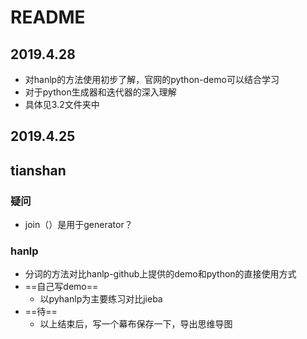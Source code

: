# README

## 2019.4.28

- 对hanlp的方法使用初步了解，官网的python-demo可以结合学习
- 对于python生成器和迭代器的深入理解
- 具体见3.2文件夹中

## 2019.4.25



## tianshan

### 疑问

- join（）是用于generator？

### hanlp

- 分词的方法对比hanlp-github上提供的demo和python的直接使用方式
- ==自己写demo==
  - 以pyhanlp为主要练习对比jieba
- ==待==
  - 以上结束后，写一个幕布保存一下，导出思维导图